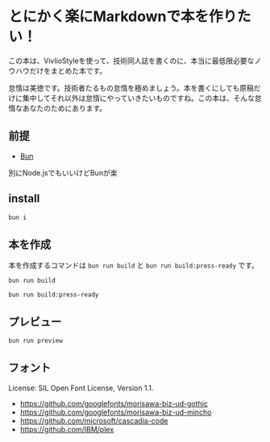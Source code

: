 # とにかく楽にMarkdownで本を作りたい！

この本は、VivlioStyleを使って、技術同人誌を書くのに、本当に最低限必要なノウハウだけをまとめた本です。

怠惰は美徳です。技術者たるもの怠惰を極めましょう。本を書くにしても原稿だけに集中してそれ以外は怠惰にやっていきたいものですね。この本は、そんな怠惰なあなたのためにあります。

## 前提

* [Bun](https://bun.sh/)

別にNode.jsでもいいけどBunが楽

## install

```sh
bun i
```

## 本を作成

本を作成するコマンドは `bun run build` と `bun run build:press-ready` です。

```sh:オンラインで使う前提のカラーPDFを作成するコマンド
bun run build
```

```sh:印刷対応の、なるべく白黒に寄せたPDFを作成するコマンド
bun run build:press-ready
```

## プレビュー

```sh
bun run preview
```

## フォント

License: SIL Open Font License, Version 1.1.

* https://github.com/googlefonts/morisawa-biz-ud-gothic
* https://github.com/googlefonts/morisawa-biz-ud-mincho
* https://github.com/microsoft/cascadia-code
* https://github.com/IBM/plex

